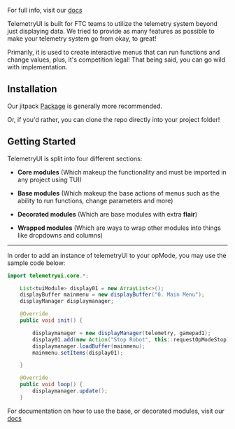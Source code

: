 For full info, visit our [docs](https://25929.vercel.app/docs/telemetryui/index.html)

TelemetryUI is built for FTC teams to utilize the telemetry system beyond just displaying data. We tried to provide as many features as possible to make your telemetry system go from okay, to great!

Primarily, it is used to create interactive menus that can run functions and change values, plus, it's competition legal! That being said, you can go wild with implementation.


## Installation

Our jitpack [Package](https://jitpack.io/#Zeonthestupid/telemetryui) is generally more recommended.

Or, if you'd rather, you can clone the repo directly into your project folder!


## Getting Started

TelemetryUI is split into four different sections:

- **Core modules** (Which makeup the functionality and must be imported in any project using TUI)

- **Base modules** (Which makeup the base actions of menus such as the ability to run functions, change parameters and more)

- **Decorated modules** (Which are base modules with extra **flair**)

- **Wrapped modules** (Which are ways to wrap other modules into things like dropdowns and columns)

---

In order to add an instance of telemetryUI to your opMode, you may use the sample code below:

```java
import telemetryui.core.*;

    List<tuiModule> display01 = new ArrayList<>();
    displayBuffer mainmenu = new displayBuffer("0. Main Menu");
    displayManager displaymanager;

    @Override
    public void init() {

        displaymanager = new displayManager(telemetry, gamepad1);
        display01.add(new Action("Stop Robot", this::requestOpModeStop));
        displaymanager.loadBuffer(mainmenu);
        mainmenu.setItems(display01);

    }

    @Override
    public void loop() {
        displaymanager.update();
    }
```

For documentation on how to use the base, or decorated modules, visit our [docs](https://25929.vercel.app/docs/telemetryui/index.html)


